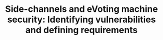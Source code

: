 ---
title: "Side-channels and eVoting machine security: Identifying vulnerabilities and defining requirements"
collection: publications
type: publications
permalink: /publications/2011-08-Side-channels-and-eVoting-machine-security-Identifying-vulnerabilities-and-defining-requirements
venue: 'International Workshop on Requirements Engineering for Electronic Voting Systems (REVOTE 2011)'
pages: '37-46'
publisher: 'IEEE'
year: '2011'
paperurl: 'https://doi.org/10.1109/REVOTE.2011.6045910'
citation: ' Richard Frankland,  Denise Demirel,  <b>Jurlind Budurushi</b>,  Melanie Volkamer</br> International Workshop on Requirements Engineering for Electronic Voting Systems (REVOTE 2011)'
---